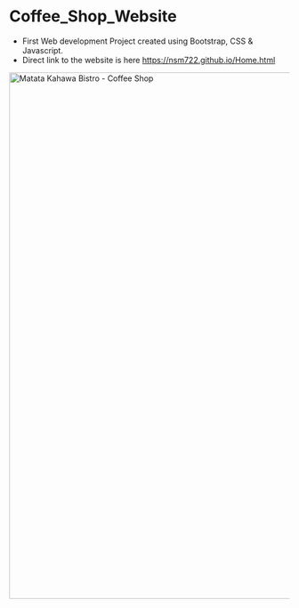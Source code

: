 # Coffee_Shop_Website

* First Web development Project created using Bootstrap, CSS & Javascript.
* Direct link to the website is here https://nsm722.github.io/Home.html
<img width="946" alt="Matata Kahawa Bistro - Coffee Shop" src="https://user-images.githubusercontent.com/83452606/164335992-f9c07f3b-f5a3-4310-8ebf-f2f7bb058384.png">
